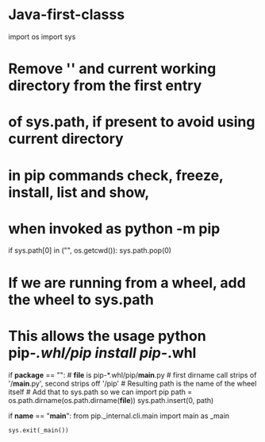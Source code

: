 # Java-first-classs
import os
import sys

# Remove '' and current working directory from the first entry
# of sys.path, if present to avoid using current directory
# in pip commands check, freeze, install, list and show,
# when invoked as python -m pip <command>
if sys.path[0] in ("", os.getcwd()):
    sys.path.pop(0)

# If we are running from a wheel, add the wheel to sys.path
# This allows the usage python pip-*.whl/pip install pip-*.whl
if __package__ == "":
    # __file__ is pip-*.whl/pip/__main__.py
    # first dirname call strips of '/__main__.py', second strips off '/pip'
    # Resulting path is the name of the wheel itself
    # Add that to sys.path so we can import pip
    path = os.path.dirname(os.path.dirname(__file__))
    sys.path.insert(0, path)

if __name__ == "__main__":
    from pip._internal.cli.main import main as _main

    sys.exit(_main())
